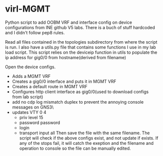 # virl-MGMT

Python script to add OOBM VRF and interface config on device configurations from INE github V5 labs.  There is a buch of stuff hardcoded
and I didn't follow pep8 rules.

Read all files contained in the topologies subdirectory from where the script is run.  I also have a utils.py file that contains some 
functions I use in my lab load script.  This script relies on the deviceip function in utils to populate the ip address for gig0/0 from hostname(derived from filename)

Open the device configs.
* Adds a MGMT VRF
* Creates a gig0/0 interface and puts it in MGMT VRF
* Creates a default route in MGMT VRF
* Configures http client interface as gig0/0(used to download configs from lab script)
* add no cdp log mismatch duplex to prevent the annoying console messages on GNS3\
* updates VTY 0 4
  * priv level 15
  * password password
  * login
  * transport input all
Then save the file with the same filename.
The script will check if the above configs exist, and not update if exists.
If any of the stops fail, it will catch the exeption and the filename and operation to console so the file can be manually edited.

